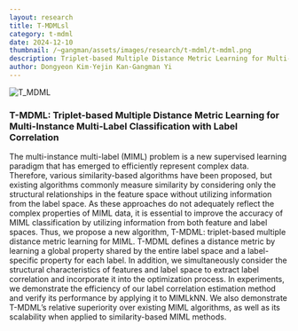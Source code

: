 ```yaml
---
layout: research
title: T-MDMLsl
category: t-mdml
date: 2024-12-10
thumbnail: /~gangman/assets/images/research/t-mdml/t-mdml.png
description: Triplet-based Multiple Distance Metric Learning for Multi-Instance Multi-Label Classification with Label Correlation
author: Dongyeon Kim·Yejin Kan·Gangman Yi
---
```


![T_MDML](/~gangman/assets/images/research/t-mdml/t-mdml.png)

### T-MDML: Triplet-based Multiple Distance Metric Learning for Multi-Instance Multi-Label Classification with Label Correlation

The multi-instance multi-label (MIML) problem is a new supervised learning paradigm that has emerged to efficiently represent complex data. Therefore, various similarity-based algorithms have been proposed, but existing algorithms commonly measure similarity by considering only the structural relationships in the feature space without utilizing information from the label space. As these approaches do not adequately reflect the complex properties of MIML data, it is essential to improve the accuracy of MIML classification by utilizing information from both feature and label spaces. Thus,
we propose a new algorithm, T-MDML: triplet-based multiple distance metric learning for MIML. T-MDML defines a distance metric by learning a global property shared by the entire label space and a label-specific property for each label. In addition, we simultaneously consider the structural characteristics of features and label space to extract label correlation and incorporate it into the optimization process. In experiments, we demonstrate the efficiency of our label correlation estimation method and verify its performance by applying it to MIMLkNN. We also demonstrate T-MDML’s relative superiority over existing MIML algorithms, as well as its scalability when applied to similarity-based MIML methods.
